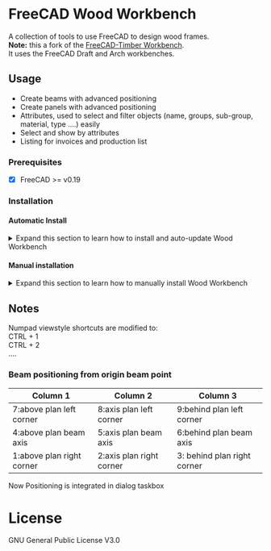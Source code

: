 # FreeCAD Wood Workbench

A collection of tools to use FreeCAD to design wood frames.  
**Note:** this a fork of the [FreeCAD-Timber Workbench][Timber-Workbench].  
It uses the FreeCAD Draft and Arch workbenches.

[Timber-Workbench]: https://github.com/j-wiedemann/FreeCAD-Timber/

## Usage
- Create beams with advanced positioning
- Create panels with advanced positioning
- Attributes, used to select and filter objects (name, groups, sub-group, material, type ....) easily
- Select and show by attributes
- Listing for invoices and production list


### Prerequisites
- [x] FreeCAD >= v0.19

### Installation

#### Automatic Install
<details>
  <summary>Expand this section to learn how to install and auto-update Wood Workbench</summary>
  
Use FreeCAD's built-in Addon-Manager. It requires a one-time setup and then updates seamlessly afterwards.
1. Start FreeCAD
2. Go to **Tools > Addon Manager**  
3. Click on the _Configure_ button in the top right corner
4. Select the checkbox to _Automatically check for updates at start_
5. Add the Wood Workbench Github repo address in to the _Custom repositories (one per line)_ text box:  
`https://github.com/JeromeL63/Wood-Frame`
6. Press **OK**
7. Restart FreeCAD  
Result: You should see the Wood Workbench available in the Workbench drop-down menu.
</details>

#### Manual installation
<details>
  <summary>Expand this section to learn how to manually install Wood Workbench</summary>

```bash
cd ~/.FreeCAD/Mod
git clone https://github.com/JeromeL63/Wood-Frame
```

**Note:** To stay up-to-date with FreeCAD Wood Workench:  
```bash
cd ~/.FreeCAD/Mod
git fetch
```

**Note:** Make sure to restart FreeCAD after you install or update the Wood Workbench.
</details>

## Notes
Numpad viewstyle shortcuts are modified to:  
CTRL + 1  
CTRL + 2  
....  

### Beam positioning from origin beam point


Column 1 | Column 2 | Column 3 
--------------------------|--------------------------|---------------------------
7:above plan left corner | 8:axis  plan left corner | 9:behind plan left corner
4:above plan beam axis  | 5:axis plan beam axis | 6:behind plan beam axis
1:above plan right corner | 2:axis plan right corner | 3: behind plan right corner

Now Positioning is integrated in dialog taskbox

# License
GNU General Public License V3.0
